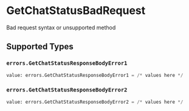 # GetChatStatusBadRequest

Bad request syntax or unsupported method


## Supported Types

### `errors.GetChatStatusResponseBodyError1`

```python
value: errors.GetChatStatusResponseBodyError1 = /* values here */
```

### `errors.GetChatStatusResponseBodyError2`

```python
value: errors.GetChatStatusResponseBodyError2 = /* values here */
```

